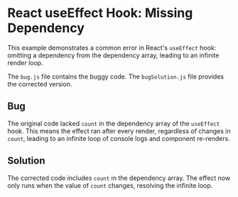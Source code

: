 # React useEffect Hook: Missing Dependency
This example demonstrates a common error in React's `useEffect` hook: omitting a dependency from the dependency array, leading to an infinite render loop.

The `bug.js` file contains the buggy code. The `bugSolution.js` file provides the corrected version.

## Bug
The original code lacked `count` in the dependency array of the `useEffect` hook. This means the effect ran after every render, regardless of changes in `count`, leading to an infinite loop of console logs and component re-renders. 

## Solution
The corrected code includes `count` in the dependency array. The effect now only runs when the value of `count` changes, resolving the infinite loop.